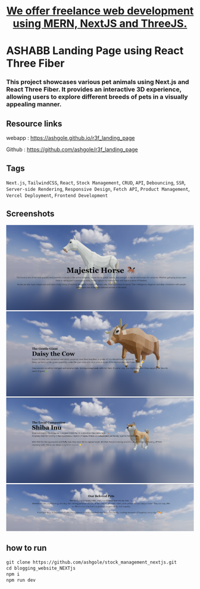 <h1 align='center'>
<a href="https://ashabb.netlify.app/" target="_blank"> We offer freelance web development using MERN, NextJS and ThreeJS.</a>
</h1>

# ASHABB Landing Page using React Three Fiber

### This project showcases various pet animals using **Next.js** and **React Three Fiber**. It provides an interactive 3D experience, allowing users to explore different breeds of pets in a visually appealing manner.

## Resource links

webapp : <a href="https://ashgole.github.io/r3f_landing_page" target="_blank">https://ashgole.github.io/r3f_landing_page</a>

Github : <a href="https://github.com/ashgole/r3f_landing_page" target="_blank">https://github.com/ashgole/r3f_landing_page</a>

## Tags

`Next.js`, `TailwindCSS`, `React`, `Stock Management`, `CRUD`, `API`, `Debouncing`, `SSR`, `Server-side Rendering`, `Responsive Design`, `Fetch API`, `Product Management`, `Vercel Deployment`, `Frontend Development`



## Screenshots

![page 0](https://github.com/ashgole/r3f_landing_page/blob/main/screenshots/0.png)
![page 1](https://github.com/ashgole/r3f_landing_page/blob/main/screenshots/1.png)
![page 2](https://github.com/ashgole/r3f_landing_page/blob/main/screenshots/2.png)
![page 3](https://github.com/ashgole/r3f_landing_page/blob/main/screenshots/3.png)

## how to run

```
git clone https://github.com/ashgole/stock_management_nextjs.git
cd blogging_website_NEXTjs
npm i
npm run dev
```
